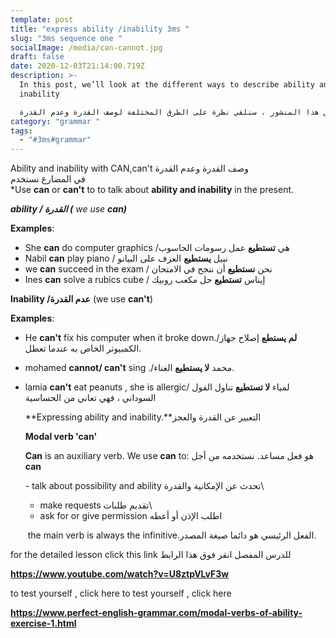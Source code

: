 ```yaml
---
template: post
title: "express ability /inability 3ms "
slug: "3ms sequence one "
socialImage: /media/can-cannot.jpg
draft: false
date: 2020-12-03T21:14:00.719Z
description: >-
  In this post, we’ll look at the different ways to describe ability and
  inability 

  في هذا المنشور ، سنلقي نظرة على الطرق المختلفة لوصف القدرة وعدم القدرة
category: "grammar "
tags:
  - "#3ms#grammar"
---
```

Ability and inability  with CAN,can't وصف القدرة وعدم القدرة\
في المضارع نستخدم\
*Use **can** or **can't** to to talk about **ability and inability**  in the present. 

***ability / القدرة  (** we use **can)*** 

**Examples**: 

* She **can** do computer graphics /هي  **تستطيع**  عمل رسومات الحاسوب
* Nabil **can** play piano / نبيل **يستطيع** العزف على البيانو
* we **can** succeed in the exam / نحن **نستطيع**  أن ننجح في الامتحان
* Ines **can** solve a rubics cube /  إيناس **تستطيع** حل مكعب روبيك



**Inability /عدم القدرة**  (we use **can't**) 

**Examples**: 

* He **can't** fix his computer when it broke down./**لم يستطع**   إصلاح جهاز الكمبيوتر الخاص به عندما تعطل.
* mohamed **cannot/ can't** sing ./محمد **لا يستطيع**  الغناء.
* lamia **can't** eat peanuts , she is allergic/ لمياء **لا تستطيع** تناول الفول السوداني ، فهي تعاني من الحساسية

  <!--StartFragment-->

  **Expressing ability and inability.**التعبير عن القدرة والعجز

  **Modal verb 'can'**

  **Can** is an auxiliary verb. We use **can** to:  هو فعل مساعد. نستخدمه من أجل **can**

  \- talk about possibility and ability تحدث عن الإمكانية والقدرة\
  - make requests تقديم طلبات\
  - ask for or give permission اطلب الإذن أو أعطه

   the main verb is always the infinitive.الفعل الرئيسي هو دائما صيغة المصدر.

 for the detailed lesson click this link للدرس المفصل انقر فوق هذا الرابط

**https://www.youtube.com/watch?v=U8ztpVLvF3w**

to test yourself , click here to test yourself , click here 

**https://www.perfect-english-grammar.com/modal-verbs-of-ability-exercise-1.html**